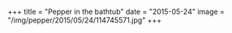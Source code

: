 +++
title = "Pepper in the bathtub"
date = "2015-05-24"
image = "/img/pepper/2015/05/24/114745571.jpg"
+++

